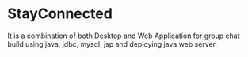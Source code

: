 # StayConnected
It is a combination of both Desktop and Web Application for group chat build using java, jdbc, mysql, jsp and deploying java web server. 
